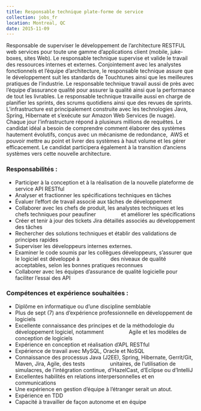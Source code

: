 ```yaml
---
title: Responsable technique plate-forme de service
collection: jobs_fr
location: Montreal, QC
date: 2015-11-09
---
```


Responsable de superviser le développement de l’architecture RESTFUL web services pour toute une gamme d’applications client (mobile, juke-boxes, sites Web). Le responsable technique supervise et valide le travail des ressources internes et externes. Conjointement avec les analystes fonctionnels et l’équipe d’architecture, le responsable technique assure que le développement suit les standards de Touchtunes ainsi que les meilleures pratiques de l’industrie. Le responsable technique travail aussi de près avec l’équipe d’assurance qualité pour assurer la qualité ainsi que la performance de tout les livrables. Le responsable technique travaille aussi en charge de planifier les sprints, des scrums quotidiens ainsi que des revues de sprints.
 
L’infrastructure est principalement construite avec les technologies Java, Spring, Hibernate et s’exécute sur Amazon Web Services (le nuage). Chaque jour l’infrastructure répond à plusieurs millions de requêtes. Le candidat idéal a besoin de comprendre comment élaborer des systèmes hautement évolutifs, conçus avec un mécanisme de redondance,  AWS et pouvoir mettre au point et livrer des systèmes à haut volume et les gérer efficacement. Le candidat participera également à la transition d’anciens systèmes vers cette nouvelle architecture.
 

### Responsabilités :

- Participer à la conception et à la réalisation de la nouvelle plateforme de service API RESTful
- Analyser et fractionner les spécifications techniques en tâches
- Évaluer l’effort de travail associé aux tâches de développement
- Collaborer avec les chefs de produit, les analystes techniques et les chefs techniques pour peaufiner                 et améliorer les spécifications
- Créer et tenir à jour des tickets Jira détaillés associés au développement des tâches
- Rechercher des solutions techniques et établir des validations de principes rapides
- Superviser les développeurs internes externes.
- Examiner le code soumis par les collègues développeurs, s’assurer que le logiciel est développé à                     des niveaux de qualité acceptables, selon les bonnes pratiques reconnues
- Collaborer avec les équipes d’assurance de qualité logicielle pour faciliter l’essai des API


### Compétences et expérience souhaitées :

- Diplôme en informatique ou d’une discipline semblable
- Plus de sept (7) ans d’expérience professionnelle en développement de logiciels
- Excellente connaissance des principes et de la méthodologie du développement logiciel, notamment                 Agile et les modèles de conception de logiciels
- Expérience en conception et réalisation d’APL RESTful
- Expérience de travail avec MySQL, Oracle et NoSQL
- Connaissance des processus Java (J2EE), Spring, Hibernate, Gerrit/Git, Maven, Jira, Agile, des tests                 unitaires, de l’utilisation de simulacres, de l’intégration continue, d’HazelCast, d’Eclipse ou d’IntelliJ
- Excellentes habilités en relations interpersonnelles et en communications
- Une expérience en gestion d’équipe à l’étranger serait un atout.
- Expérience en TDD
- Capacité à travailler de façon autonome et en équipe